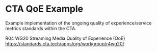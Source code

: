 # CTA QoE Example
Example implementation of the ongoing quality of experience/service metrics standards within the CTA.


R04 WG20 Streaming Media Quality of Experience (QoE)
https://standards.cta.tech/apps/org/workgroup/r4wg20/
